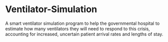 # Ventilator-Simulation
A smart ventilator simulation program to help the governmental hospital to estimate how many ventilators they will need to respond to this crisis, accounting for increased, uncertain patient arrival rates and lengths of stay.
